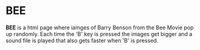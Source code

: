 # BEE

**BEE** is a html page where iamges of Barry Benson from the Bee Movie pop up randomly. Each time the 'B' key is pressed
the images get bigger and a sound file is played that also gets faster when 'B' is pressed.
